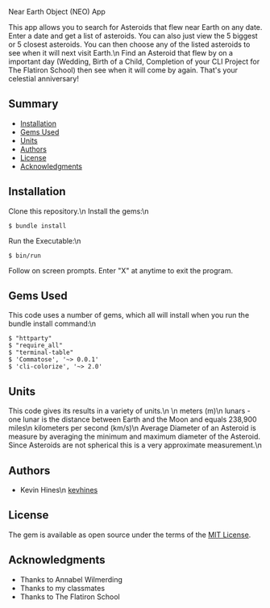 Near Earth Object (NEO) App

This app allows you to search for Asteroids that flew near Earth on any date. Enter a date and get a list of asteroids. You can also just view the 5 biggest or 5 closest asteroids. You can then choose any of the listed asteroids to see when it will next visit Earth.\n
Find an Asteroid that flew by on a important day (Wedding, Birth of a Child, Completion of your CLI Project for The Flatiron School) then see when it will come by again. That's your celestial anniversary!

## Summary

  - [Installation](#Installation)
  - [Gems Used](#gems-used)
  - [Units](#units)  
  - [Authors](#authors)
  - [License](#license)
  - [Acknowledgments](#acknowledgments)

## Installation

Clone this repository.\n
Install the gems:\n

    $ bundle install

Run the Executable:\n

    $ bin/run

Follow on screen prompts. Enter "X" at anytime to exit the program.

## Gems Used

This code uses a number of gems, which all will install when you run the bundle install command:\n

    $ "httparty"
    $ "require_all"
    $ "terminal-table"
    $ 'Commatose', '~> 0.0.1'
    $ 'cli-colorize', '~> 2.0'

## Units

This code gives its results in a variety of units.\n
\n
meters (m)\n
lunars - one lunar is the distance between Earth and the Moon and equals 238,900 miles\n
kilometers per second (km/s)\n
Average Diameter of an Asteroid is measure by averaging the minimum and maximum diameter of the Asteroid. Since Asteroids are not spherical this is a very approximate measurement.\n


## Authors

  - Kevin Hines\n
    [kevhines](https://github.com/kevhines/)

## License

The gem is available as open source under the terms of the [MIT License](LICENSE.md).

## Acknowledgments

- Thanks to Annabel Wilmerding
- Thanks to my classmates
- Thanks to The Flatiron School